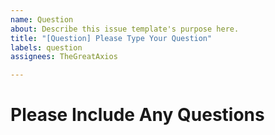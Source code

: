 ```yaml
---
name: Question
about: Describe this issue template's purpose here.
title: "[Question] Please Type Your Question"
labels: question
assignees: TheGreatAxios

---
```


# Please Include Any Questions
